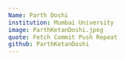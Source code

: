 ```yaml
---
Name: Parth Doshi
institution: Mumbai University
image: ParthKetanDoshi.jpeg 
quote: Fetch Commit Push Repeat
github: ParthKetanDoshi
---
```

